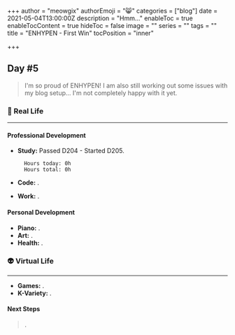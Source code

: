 +++
author = "meowgix"
authorEmoji = "😸"
categories = ["blog"]
date = 2021-05-04T13:00:00Z
description = "Hmm..."
enableToc = true
enableTocContent = true
hideToc = false
image = ""
series = ""
tags = ""
title = "ENHYPEN - First Win"
tocPosition = "inner"

+++
## Day #5

> I'm so proud of ENHYPEN! I am also still working out some issues with my blog setup... I'm not completely happy with it yet.

### 🌱 Real Life

***

#### Professional Development

* **Study:**  Passed D204 - Started D205.

        Hours today: 0h
        Hours total: 0h
* **Code:**  .
* **Work:**  .

#### Personal Development

* **Piano:**  .
* **Art:**  .
* **Health:**  .

### 👽 Virtual Life

***

* **Games:**  .
* **K-Variety:**  .

#### Next Steps

> .